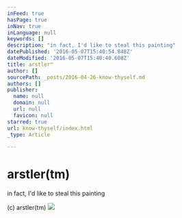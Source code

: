 ```yaml
---
inFeed: true
hasPage: true
inNav: true
inLanguage: null
keywords: []
description: "in fact, I'd like to steal this painting"
datePublished: '2016-05-07T15:40:54.848Z'
dateModified: '2016-05-07T15:40:40.608Z'
title: arstler™
author: []
sourcePath: _posts/2016-04-26-know-thyself.md
authors: []
publisher:
  name: null
  domain: null
  url: null
  favicon: null
starred: true
url: know-thyself/index.html
_type: Article

---
```

# arstler(tm)

in fact, I'd like to steal this painting

(c) arstler(tm)
![](https://the-grid-user-content.s3-us-west-2.amazonaws.com/c143dbc7-b124-4a9e-b727-81f01654dd6d.jpg)